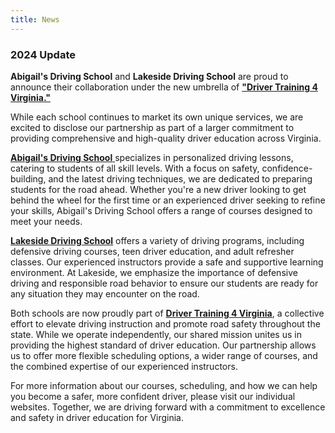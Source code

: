 ```yaml
---
title: News
---
```

### 2﻿024 Update

**Abigail's Driving School** and **Lakeside Driving School** are proud to announce their collaboration under the new umbrella of **["Driver Training 4 Virginia." ](https://drivertraining4virginia.com/)**

While each school continues to market its own unique services, we are excited to disclose our partnership as part of a larger commitment to providing comprehensive and high-quality driver education across Virginia.

[**Abigail's Driving School** ](https://abigailsdrivingschool.com/en/)specializes in personalized driving lessons, catering to students of all skill levels. With a focus on safety, confidence-building, and the latest driving techniques, we are dedicated to preparing students for the road ahead. Whether you're a new driver looking to get behind the wheel for the first time or an experienced driver seeking to refine your skills, Abigail's Driving School offers a range of courses designed to meet your needs.

**[Lakeside Driving School](https://www.lakesidedrivingschool.com/en/)** offers a variety of driving programs, including defensive driving courses, teen driver education, and adult refresher classes. Our experienced instructors provide a safe and supportive learning environment. At Lakeside, we emphasize the importance of defensive driving and responsible road behavior to ensure our students are ready for any situation they may encounter on the road.

Both schools are now proudly part of **[Driver Training 4 Virginia](https://drivertraining4virginia.com/)**, a collective effort to elevate driving instruction and promote road safety throughout the state. While we operate independently, our shared mission unites us in providing the highest standard of driver education. Our partnership allows us to offer more flexible scheduling options, a wider range of courses, and the combined expertise of our experienced instructors.

For more information about our courses, scheduling, and how we can help you become a safer, more confident driver, please visit our individual websites. Together, we are driving forward with a commitment to excellence and safety in driver education for Virginia.